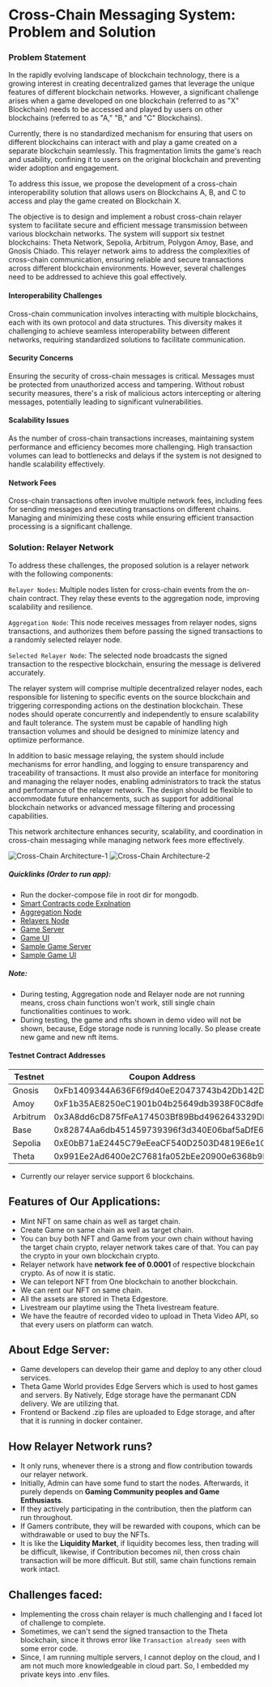 # Cross-Chain Messaging System: Problem and Solution

### Problem Statement
In the rapidly evolving landscape of blockchain technology, there is a growing interest in creating decentralized games that leverage the unique features of different blockchain networks. However, a significant challenge arises when a game developed on one blockchain (referred to as "X" Blockchain) needs to be accessed and played by users on other blockchains (referred to as "A," "B," and "C" Blockchains).

Currently, there is no standardized mechanism for ensuring that users on different blockchains can interact with and play a game created on a separate blockchain seamlessly. This fragmentation limits the game's reach and usability, confining it to users on the original blockchain and preventing wider adoption and engagement.

To address this issue, we propose the development of a cross-chain interoperability solution that allows users on Blockchains A, B, and C to access and play the game created on Blockchain X.

The objective is to design and implement a robust cross-chain relayer system to facilitate secure and efficient message transmission between various blockchain networks. The system will support six testnet blockchains: Theta Network, Sepolia, Arbitrum, Polygon Amoy, Base, and Gnosis Chiado. This relayer network aims to address the complexities of cross-chain communication, ensuring reliable and secure transactions across different blockchain environments. However, several challenges need to be addressed to achieve this goal effectively.

#### Interoperability Challenges
Cross-chain communication involves interacting with multiple blockchains, each with its own protocol and data structures. This diversity makes it challenging to achieve seamless interoperability between different networks, requiring standardized solutions to facilitate communication.

#### Security Concerns
Ensuring the security of cross-chain messages is critical. Messages must be protected from unauthorized access and tampering. Without robust security measures, there's a risk of malicious actors intercepting or altering messages, potentially leading to significant vulnerabilities.

#### Scalability Issues
As the number of cross-chain transactions increases, maintaining system performance and efficiency becomes more challenging. High transaction volumes can lead to bottlenecks and delays if the system is not designed to handle scalability effectively.

#### Network Fees
Cross-chain transactions often involve multiple network fees, including fees for sending messages and executing transactions on different chains. Managing and minimizing these costs while ensuring efficient transaction processing is a significant challenge.


### Solution: Relayer Network
To address these challenges, the proposed solution is a relayer network with the following components:

`Relayer Nodes`: Multiple nodes listen for cross-chain events from the on-chain contract. They relay these events to the aggregation node, improving scalability and resilience.

`Aggregation Node`: This node receives messages from relayer nodes, signs transactions, and authorizes them before passing the signed transactions to a randomly selected relayer node.

`Selected Relayer Node`: The selected node broadcasts the signed transaction to the respective blockchain, ensuring the message is delivered accurately.

The relayer system will comprise multiple decentralized relayer nodes, each responsible for listening to specific events on the source blockchain and triggering corresponding actions on the destination blockchain. These nodes should operate concurrently and independently to ensure scalability and fault tolerance. The system must be capable of handling high transaction volumes and should be designed to minimize latency and optimize performance.

In addition to basic message relaying, the system should include mechanisms for error handling, and logging to ensure transparency and traceability of transactions. It must also provide an interface for monitoring and managing the relayer nodes, enabling administrators to track the status and performance of the relayer network. The design should be flexible to accommodate future enhancements, such as support for additional blockchain networks or advanced message filtering and processing capabilities.

This network architecture enhances security, scalability, and coordination in cross-chain messaging while managing network fees more effectively.


![Cross-Chain Architecture-1](Overall.png)
![Cross-Chain Architecture-2](overall2.png)

##### Quicklinks (Order to run app):
- Run the docker-compose file in root dir for mongodb.
- [Smart Contracts code Explnation](./smartcontracts/README.md)
- [Aggregation Node](./relayers/aggregation-node/README.md)
- [Relayers Node](./relayers/relayer-node/README.md)
- [Game Server](./tgw/server/README.md)
- [Game UI](./tgw/ui/README.md)
- [Sample Game Server](./games/server/README.md)
- [Sample Game UI](./games/tic-tac-toe/README.md)


##### Note:
- During testing, Aggregation node and Relayer node are not running means, cross chain functions won't work, still single chain functionalities continues to work.
- During testing, the game and nfts shown in demo video will not be shown, because, Edge storage node is running locally. So please create new game and new nft items.

#### Testnet Contract Addresses

| Testnet  | Coupon Address                                | Contribution Address                          | NFT Address                                  | Games Address                                | NFT Lending Address                          | OffChain Address                             | FeeCollector Address                         | OnChain Address                              | Messaging Address                            |
|----------|-----------------------------------------------|-----------------------------------------------|---------------------------------------------|---------------------------------------------|---------------------------------------------|---------------------------------------------|---------------------------------------------|---------------------------------------------|---------------------------------------------|
| Gnosis   | 0xFb1409344A636F6f9d40eE20473743b42Db142D9    | 0x34ACE2F0cfeB0d3741B7dAC5F013c72cd580cebc    | 0x3496b0a8809E8a8f2277a7073154fF1e85514c1D  | 0xb5F68EB4baD78B050DB55DCb02FCC30815B477ea  | 0x20F1f6104FAC6eA8b38C6f1e0ed06df35716553a  | 0x66610Ed3C3CfD75d6e49d92AEaf258D9D2FC78DE  | 0x34072c72Fd0932F327976d55F030E9aD80799329  | 0xAC0C8Aa0324E4d4ff1170ba4291C17684B4E7ecE  | 0x00c07E165A65B0132f5FF263363A2FcB80E060aA  |
| Amoy     | 0xF1b35AE8250eC1901b04b25649db3938F0C8dfe1    | 0x174Dc96A7Db75119784076f083904Ff531FA2910    | 0x405cbdbA7C7F006AE9fC5ad952b2d3DDd2aeb0E9  | 0x07F539B5cCF429EB1490BF404904c066d41b66A4  | 0x268765515F08E1a9869C07C27eBefD4E69048884  | 0xC463BD08bb40D9e0a0F3c7B1c9Ad24754BAd8A23  | 0xAb7b97D145191a3360cbcd6f78f9a99C6b53C23B  | 0xD88Faf7A4107587d8D9859d5209ce75419482689  | 0x635Bbb2D4b5fa6eb2D303a2af72624f22cfE7FD4  |
| Arbitrum | 0x3A8dd6cD875fFeA174503Bf89Bbd4962643329DD    | 0xE0bB71aE2445C79eEeaCF540D2503D4819E6e10b    | 0x0B0B5939eFe118519c1608f31102d7DCbBb42831  | 0xFA10087fA507dbED5A1e28dD26F1c75BC695cF58  | 0x0a03B32fB6E71D6c92aCD1BE5c3f0c5C4082545f  | 0x600EBB34840a167F4a6ab17e32DA899687a3a79a  | 0x7Bb165B7D69485A520984EE7369d410e8f7260E2  | 0xe54627cC49699B15698d4D80721d8ea61bFF992e  | 0xce88047d4F74e94eBB850589eb6b43505e99e8fd  |
| Base     | 0x82874Aa6db451459739396f3d340E06baf5aDfE6    | 0x2A48a2504b6831e86A89991Cf71AFD8574f8383e    | 0x92530cCBA6E15866EE2f9E9df9bBcbeCADeB4243  | 0xf8974fd417cDcC9d5Cadf61F35228a18D7784bF0  | 0x495B97AA35dC152C63662640B1A9e34C261f4cda  | 0xD9A377f073E0DF0BEC7F94Cf718bB7ff5d824A34  | 0x9D37c91A7bd18EC6f72128D0730e734a792b6377  | 0x0098b9724C595D76B032a9D5B01b5D1d7Bc34Fb3  | 0x3A8dd6cD875fFeA174503Bf89Bbd4962643329DD  |
| Sepolia  | 0xE0bB71aE2445C79eEeaCF540D2503D4819E6e10b    | 0x0B0B5939eFe118519c1608f31102d7DCbBb42831    | 0xFA10087fA507dbED5A1e28dD26F1c75BC695cF58  | 0x0a03B32fB6E71D6c92aCD1BE5c3f0c5C4082545f  | 0x600EBB34840a167F4a6ab17e32DA899687a3a79a  | 0x7Bb165B7D69485A520984EE7369d410e8f7260E2  | 0xe54627cC49699B15698d4D80721d8ea61bFF992e  | 0xce88047d4F74e94eBB850589eb6b43505e99e8fd  | 0x64371f372D372315c56C6E09Cb8aC230dc365B48  |
| Theta    | 0x991Ee2Ad6400e2C7681fa052bEe20900e6368b9D    | 0x65C525da23480144aB86FeD969Fe121880BdcFBd    | 0x7FBf88EB6c04faBcbCDC0E1BD96888d7C27353Cc  | 0x8506FcE859341A2BF20a9d5B62Ea8e6784C2cdC9  | 0x4650F931A1b0a7B9EA8e8933e5Cc5c1CF260272F  | 0x3504a02093096D5a6Be2B6Cf38F039613F1eFe6D  | 0x7a9F0c075DF9D6b94AD61b12BB219F12Ca9c1A68  | 0xfCDBed330007f3ae4957C7089793CE62f63A87f9  | 0xD3e01e843FDE41590CDf4ded06A987C353d6aCA1  |


- Currently our relayer service support 6 blockchains.

## Features of Our Applications:

- Mint NFT on same chain as well as target chain.
- Create Game on same chain as well as target chain.
- You can buy both NFT and Game from your own chain without having the target chain crypto, relayer network takes care of that. You can pay the crypto in your own blockchain crypto.
- Relayer network have **network fee of 0.0001** of respective blockchain crypto. As of now it is static.
- We can teleport NFT from One blockchain to another blockchain.
- We can rent our NFT on same chain.
- All the assets are stored in Theta Edgestore.
- Livestream our playtime using the Theta livestream feature.
- We have the feautre of recorded video to upload in Theta Video API, so that every users on platform can watch.

## About Edge Server:
- Game developers can develop their game and deploy to any other cloud services.
- Theta Game World provides Edge Servers which is used to host games and servers. By Natively, Edge storage have the permanant CDN delivery. We are utilizing that.
- Frontend or Backend .zip files are uploaded to Edge storage, and after that it is running in docker container.

## How Relayer Network runs?
- It only runs, whenever there is a strong and flow contribution towards our relayer network. 
- Initially, Admin can have some fund to start the nodes. Afterwards, it purely depends on **Gaming Community peoples and Game Enthusiasts**.
- If they actively participating in the contribution, then the platform can run throughout.
- If Gamers contribute, they will be rewarded with coupons, which can be withdrawable or used to buy the NFTs.
- It is like the **Liquidity Market**, if liquidity becomes less, then trading will be difficult, likewise, if Contribution becomes nil, then cross chain transaction will be more difficult. But still, same chain functions remain work intact.


## Challenges faced:
- Implementing the cross chain relayer is much challenging and I faced lot of challenge to complete.
- Sometimes, we can't send the signed transaction to the Theta blockchain, since it throws error like `Transaction already seen` with some error code.
- Since, I am running multiple servers, I cannot deploy on the cloud, and I am not much more knowledgeable in cloud part. So, I embedded my private keys into .env files. 
